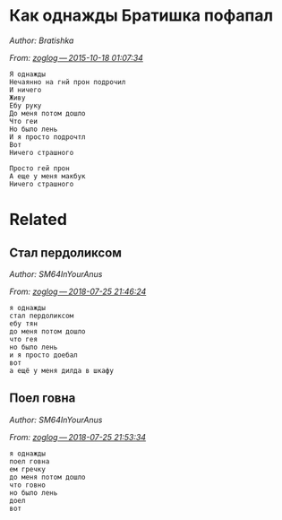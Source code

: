 # Как однажды Братишка пофапал

*Author: Bratishka*

*From: [zoglog — 2015-10-18 01:07:34](https://irclog.suburban.me/channel/irc.freenode.net/lor/?show-in-context=116045&limit=80)*

    Я однажды
    Нечаянно на гнй прон подрочил
    И ничего
    Живу
    Ебу руку
    До меня потом дошло
    Что геи
    Но было лень
    И я просто подрочтл
    Вот
    Ничего страшного

    Просто гей прон
    А еще у меня макбук
    Ничего страшного

# Related

## Стал пердоликсом

*Author: SM64InYourAnus*

*From: [zoglog — 2018-07-25 21:46:24](https://irclog.suburban.me/channel/irc.freenode.net/lor/?show-in-context=1824840&limit=80)*

    я однажды
    стал пердоликсом
    ебу тян
    до меня потом дошло
    что гея
    но было лень
    и я просто доебал
    вот
    а ещё у меня дилда в шкафу

## Поел говна

*Author: SM64InYourAnus*

*From: [zoglog — 2018-07-25 21:53:34](https://irclog.suburban.me/channel/irc.freenode.net/lor/?show-in-context=1824932&limit=80)*

    я однажды
    поел говна
    ем гречку
    до меня потом дошло
    что говно
    но было лень
    доел
    вот